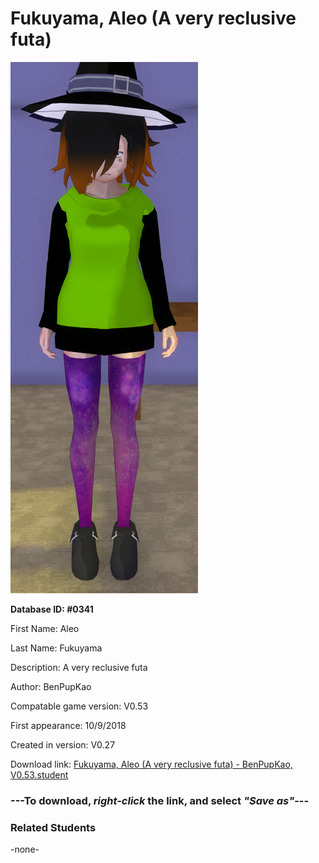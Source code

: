 # Fukuyama, Aleo (A very reclusive futa)

<img src="../../Files/Images/Fukuyama, Aleo (A very reclusive futa).png" title="Fukuyama, Aleo (A very reclusive futa) - BenPupKao, V0.53">

**Database ID: #0341**

First Name: Aleo

Last Name: Fukuyama

Description: A very reclusive futa

Author: BenPupKao

Compatable game version: V0.53

First appearance: 10/9/2018

Created in version: V0.27

Download link: <a href="https://raw.githubusercontent.com/Arbiter1223/Daigaku-Gurashi-Custom-Students/master/Files/Student%20Files/Fukuyama%2C%20Aleo%20(A%20very%20reclusive%20futa)%20-%20BenPupKao%2C%20V0.53.student">Fukuyama, Aleo (A very reclusive futa) - BenPupKao, V0.53.student</a>

### ---**To download, _right-click_ the link, and select _"Save as"_**---

### Related Students

-none-
